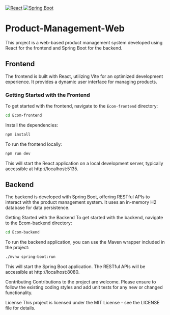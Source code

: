 [![React](https://img.shields.io/badge/React-20232A?logo=react&logoColor=61DAFB)](https://reactjs.org/)
[![Spring Boot](https://img.shields.io/badge/Spring_Boot-6DB33F?logo=spring-boot&logoColor=white)](https://spring.io/projects/spring-boot)

# Product-Management-Web

This project is a web-based product management system developed using React for the frontend and Spring Boot for the backend.

## Frontend

The frontend is built with React, utilizing Vite for an optimized development experience. It provides a dynamic user interface for managing products.

### Getting Started with the Frontend

To get started with the frontend, navigate to the `Ecom-frontend` directory:

```sh
cd Ecom-frontend
```

Install the dependencies:
```sh
npm install
```

To run the frontend locally:
```sh
npm run dev
```

This will start the React application on a local development server, typically accessible at http://localhost:5135.



## Backend

The backend is developed with Spring Boot, offering RESTful APIs to interact with the product management system. It uses an in-memory H2 database for data persistence.

Getting Started with the Backend
To get started with the backend, navigate to the Ecom-backend directory:

```sh
cd Ecom-backend
```

To run the backend application, you can use the Maven wrapper included in the project:
```sh
./mvnw spring-boot:run
```

This will start the Spring Boot application. The RESTful APIs will be accessible at http://localhost:8080.

Contributing
Contributions to the project are welcome. Please ensure to follow the existing coding styles and add unit tests for any new or changed functionality.

License
This project is licensed under the MIT License - see the LICENSE file for details.